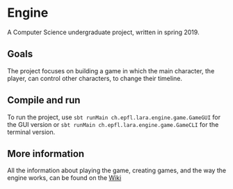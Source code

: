 # Engine

A Computer Science undergraduate project, written in spring 2019.

## Goals

The project focuses on building a game in which the main character, the player, can control other characters, to change
their timeline.

## Compile and run

To run the project, use `sbt runMain ch.epfl.lara.engine.game.GameGUI` for the GUI version or `sbt runMain ch.epfl.lara.engine.game.GameCLI` for the terminal version.

## More information

All the information about playing the game, creating games, and the way the engine works, can be found on the [Wiki](https://github.com/zyuiop/bachelor_project/wiki)